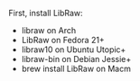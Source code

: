 First, install LibRaw:
* libraw on Arch
* LibRaw on Fedora 21+
* libraw10 on Ubuntu Utopic+
* libraw-bin on Debian Jessie+
* brew install LibRaw on Macm